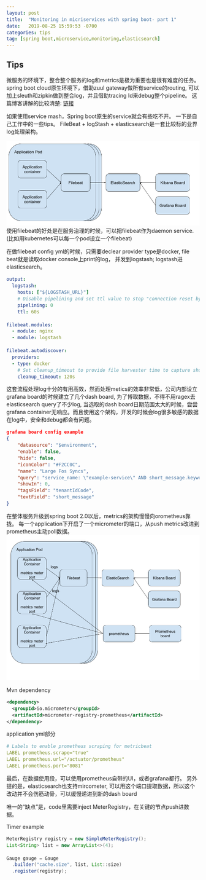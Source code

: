 ```yaml
---
layout: post
title:  "Monitoring in micriservices with spring boot- part 1"
date:   2019-08-25 15:59:53 -0700
categories: tips
tag: [spring boot,microservice,monitoring,elasticsearch]
---
```


## Tips
微服务的环境下，整合整个服务的log和metrics是极为重要也是很有难度的任务。
spring boot cloud原生环境下，借助zuul gateway做所有service的routing, 可以加上sleuth和zipkin做到整合log，并且借助tracing Id来debug整个pipeline。
这篇博客讲解的比较清楚: [链接](https://windmt.com/2018/04/24/spring-cloud-12-sleuth-zipkin/)

如果使用service mash，Spring boot原生的service就会有些吃不开。
一下是自己工作中的一些tips。
FileBeat + logStash + elasticsearch是一套比较标的业界log处理架构。

![LogWithElasticSearch](/public/img/LogArch1.png)
使用filebeat的好处是在服务治理的时候，可以把filebeat作为daemon service. (比如用kubernetes可以每一个pod设立一个filebeat)

在做filebeat config yml的时候，只需要declear provider type是docker, file beat就是读取docker console上print的log， 并发到logstash; logstash进elasticsearch。
```yml
output:
  logstash:
    hosts: ["${LOGSTASH_URL}"]
    # Disable pipelining and set ttl value to stop "connection reset by peer" errors - https://www.pivotaltracker.com/story/show/163806665
    pipelining: 0
    ttl: 60s

filebeat.modules:
  - module: nginx
  - module: logstash

filebeat.autodiscover:
  providers:
  - type: docker
    # Set cleanup_timeout to provide file harvester time to capture shutdown logs - https://www.pivotaltracker.com/story/show/163340250
    cleanup_timeout: 120s
```
这套流程处理log十分的有用高效，然而处理metics的效率非常低，公司内部设立grafana board的时候建立了几个dash board, 为了博取数据，不得不用ragex去elasticsearch query了不少log, 当选取的dash board日期范围太大的时候，尝尝grafana container无响应。而且使用这个架构，开发的时候会log很多敏感的数据在log中，安全和debug都会有问题。
```json 
grafana board config example
{
    "datasource": "$environment",
    "enable": false,
    "hide": false,
    "iconColor": "#F2CC0C",
    "name": "Large Fos Syncs",
    "query": "service_name: \"example-service\" AND short_message.keyword: /.* Starting update for company to process [0-9]{4,} updates .*/",
    "showIn": 0,
    "tagsField": "tenantIdCode",
    "textField": "short_message"
}
```

在整体服务升级到spring boot 2.0以后，metrics的架构慢慢向orometheus靠拢。
每一个application下开启了一个micrometer的端口，从push metrics改进到prometheus主动poll数据。
![LogWithElasticSearch](/public/img/LogArch2.png)

Mvn dependency
```xml
<dependency>
  <groupId>io.micrometer</groupId>
  <artifactId>micrometer-registry-prometheus</artifactId>
</dependency>
```

application yml部分
```yml
# Labels to enable prometheus scraping for metricbeat
LABEL prometheus.scrape="true"
LABEL prometheus.url="/actuator/prometheus"
LABEL prometheus.port="8081"
```

最后，在数据使用段，可以使用prometheus自带的UI，或者grafana都行。
另外提的是，elasticsearch也支持mircometer, 可以用这个端口提取数据，所以这个改动并不会伤筋动骨，可以缓慢递进到新的dash board

唯一的“缺点”是，code里需要inject MeterRegistry，在关键的节点push进数据。

Timer example
```java
MeterRegistry registry = new SimpleMeterRegistry();
List<String> list = new ArrayList<>(4);
 
Gauge gauge = Gauge
  .builder("cache.size", list, List::size)
  .register(registry);
```